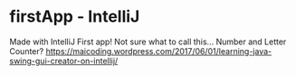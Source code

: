 # firstApp - IntelliJ
Made with IntelliJ
First app! Not sure what to call this... Number and Letter Counter?
https://maicoding.wordpress.com/2017/06/01/learning-java-swing-gui-creator-on-intellij/
